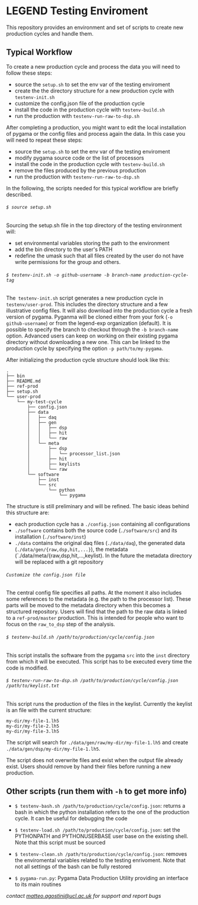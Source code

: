 # LEGEND Testing Enviroment

This repository provides an environment and set of scripts to create new production cycles and handle them. 

## Typical Workflow
To create a new production cycle and process the data you will need to follow
these steps:
* source the `setup.sh` to set the env var of the testing enviroment
* create the the directory structure for a new production cycle with `testenv-init.sh`
* customize the config.json file of the production cycle 
* install the code in the production cycle with `testenv-build.sh`
* run the production with `testenv-run-raw-to-dsp.sh`

After completing a production, you might want to edit the local installation of
pygama or the config files and process again the data. In this case you will
need to repeat these steps:
* source the `setup.sh` to set the env var of the testing enviroment
* modify pygama source code or the list of processors
* install the code in the production cycle with `testenv-build.sh`
* remove the files produced by the previous production
* run the production with `testenv-run-raw-to-dsp.sh`

In the following, the scripts needed for this typical workflow are briefly
described.

###### `$ source setup.sh`
Sourcing the setup.sh file in the top directory of the testing environment will:
* set environmental variables storing the path to the environment
* add the bin directory to the user's PATH
* redefine the umask such that all files created by the user do not have write permissions for the group and others.


###### `$ testenv-init.sh -o github-username -b branch-name production-cycle-tag`
The` testenv-init.sh` script generates a new production cycle in `testenv/user-prod`. This includes the directory structure and a few illustrative config files. It will also download into the production cycle a fresh version of pygama. Pyganma will be cloned either from your fork (`-o github-username`) or from the legend-exp organization (default). It is possible to specify the branch to checkout through the `-b branch-name` option. Advanced users can keep on working on their existing pygama directory without downloading a new one. This can be linked to the production cycle by specifying the option `-p path/to/my-pygama`.

After initializing the production cycle structure should look like this:
```
.
├── bin 
├── README.md
├── ref-prod
├── setup.sh
└── user-prod
    └── my-test-cycle
        ├── config.json
        ├── data
        │   ├── daq
        │   ├── gen
        │   │   ├── dsp
        │   │   ├── hit
        │   │   └── raw
        │   └── meta
        │       ├── dsp
        │       │   └── processor_list.json
        │       ├── hit
        │       ├── keylists
        │       └── raw
        └── software
            ├── inst
            └── src
                └── python
                    └── pygama
```

The structure is still preliminary and will be refined. The basic ideas behind this structure are:
* each production cycle has a `./config.json` containing all configurations 
* `./software` contains both the source code (`./software/src`) and its installation (`./software/inst`)
* `./data` contains the original daq files (`./data/daq`), the generated data (`./data/gen/{raw,dsp,hit,...}`), the metadata (`./data/meta/{raw,dsp,hit,...,keylist). In the future the metadata directory will be replaced with a git repository


###### `Customize the config.json file`

The central config file specifies all paths. At the moment it also includes some references to the metadata (e.g. the path to the processor list). These parts will be moved to the metadata directory when this becomes a structured repository.  Users will find that the path to the raw data is linked to a `ref-prod/master` production. This is intended for people who want to focus on the `raw_to_dsp` step of the analysis. 

###### `$ testenv-build.sh /path/to/production/cycle/config.json`

This script installs the software from the pygama `src` into the `inst` directory from which it will be executed. This script has to be executed every time the code is modified.


###### `$ testenv-run-raw-to-dsp.sh /path/to/production/cycle/config.json /path/to/keylist.txt`

This script runs the production of the files in the keylist. Currently the keylist is an file with the current structure:
```
my-dir/my-file-1.lh5
my-dir/my-file-2.lh5
my-dir/my-file-3.lh5
```
The script will search for `./data/gen/raw/my-dir/my-file-1.lh5` and create
`./data/gen/dsp/my-dir/my-file-1.lh5`. 

The script does not overwrite files and exist when the output file already exist. Users should remove by hand their files before running a new production.

## Other scripts (run them with `-h` to get more info)
* `$ testenv-bash.sh /path/to/production/cycle/config.json`: returns a bash in which the python installation refers to the one of the production cycle. It can be useful for debugging the code

* `$ testenv-load.sh /path/to/production/cycle/config.json`: set the PYTHONPATH and PYTHONUSERBASE user base on the existing shell. Note that this script must be sourced

* `$ testenv-clean.sh /path/to/production/cycle/config.json`: removes the enviromental variables related to the testing enrivoment. Note that not all settings of the bash can be fully restored

* `$ pygama-run.py`: Pygama Data Production Utility providing an interface to its main routines


*contact <matteo.agostini@ucl.ac.uk> for support and report bugs*
